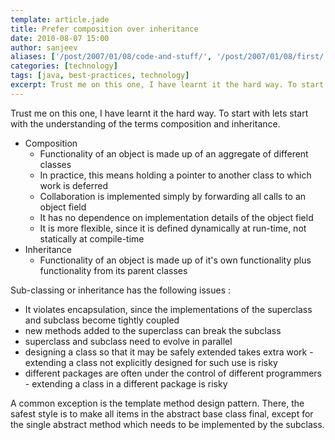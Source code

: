 ```yaml
---
template: article.jade
title: Prefer composition over inheritance
date: 2010-08-07 15:00
author: sanjeev
aliases: ['/post/2007/01/08/code-and-stuff/', '/post/2007/01/08/first/', '/post/2008/01/08/first']
categories: [technology]
tags: [java, best-practices, technology]
excerpt: Trust me on this one, I have learnt it the hard way. To start with lets start with the understanding of the terms composition and inheritance
---
```

Trust me on this one, I have learnt it the hard way. To start with lets start with the understanding of the terms composition and inheritance.

* Composition
  * Functionality of an object is made up of an aggregate of different classes
  * In practice, this means holding a pointer to another class to which work is deferred
  * Collaboration is implemented simply by forwarding all calls to an object field
  * It has no dependence on implementation details of the object field
  * It is more flexible, since it is defined dynamically at run-time, not statically at compile-time
* Inheritance
  * Functionality of an object is made up of it's own functionality plus functionality from its parent classes

<span class="more"></span>

Sub-classing or inheritance has the following issues :

* It violates encapsulation, since the implementations of the superclass and subclass become tightly coupled
* new methods added to the superclass can break the subclass
* superclass and subclass need to evolve in parallel
* designing a class so that it may be safely extended takes extra work - extending a class not explicitly designed for such use is risky
* different packages are often under the control of different programmers - extending a class in a different package is risky

A common exception is the template method design pattern. There, the safest style is to make all items in the abstract base class final, except for the single abstract method which needs to be implemented by the subclass.
